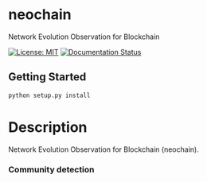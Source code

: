 # neochain 

Network Evolution Observation for Blockchain

[![License: MIT](https://img.shields.io/badge/License-MIT-yellow.svg)](https://opensource.org/licenses/MIT)
[![Documentation Status](https://readthedocs.org/projects/neochain/badge/?version=latest)](https://neochain.readthedocs.io/en/latest/?badge=latest)


## Getting Started
```python
python setup.py install
```

# Description
Network Evolution Observation for Blockchain (neochain).

### Community detection
 
